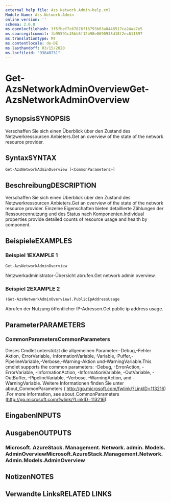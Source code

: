 ```yaml
---
external help file: Azs.Network.Admin-help.xml
Module Name: Azs.Network.Admin
online version: ''
schema: 2.0.0
ms.openlocfilehash: 3f5fbef7c67676f16793b63a8448517ca24aa7e5
ms.sourcegitcommit: fb95591c45bb5f12b98e0690938d18f2ec611897
ms.translationtype: MT
ms.contentlocale: de-DE
ms.lasthandoff: 03/15/2020
ms.locfileid: "93840731"
---
```

# <span data-ttu-id="81024-101">Get-AzsNetworkAdminOverview</span><span class="sxs-lookup"><span data-stu-id="81024-101">Get-AzsNetworkAdminOverview</span></span>

## <span data-ttu-id="81024-102">Synopsis</span><span class="sxs-lookup"><span data-stu-id="81024-102">SYNOPSIS</span></span>
<span data-ttu-id="81024-103">Verschaffen Sie sich einen Überblick über den Zustand des Netzwerkressourcen Anbieters.</span><span class="sxs-lookup"><span data-stu-id="81024-103">Get an overview of the state of the network resource provider.</span></span>

## <span data-ttu-id="81024-104">Syntax</span><span class="sxs-lookup"><span data-stu-id="81024-104">SYNTAX</span></span>

```
Get-AzsNetworkAdminOverview [<CommonParameters>]
```

## <span data-ttu-id="81024-105">Beschreibung</span><span class="sxs-lookup"><span data-stu-id="81024-105">DESCRIPTION</span></span>
<span data-ttu-id="81024-106">Verschaffen Sie sich einen Überblick über den Zustand des Netzwerkressourcen Anbieters.</span><span class="sxs-lookup"><span data-stu-id="81024-106">Get an overview of the state of the network resource provider.</span></span> <span data-ttu-id="81024-107">Einzelne Eigenschaften bieten detaillierte Zählungen der Ressourcennutzung und des Status nach Komponenten.</span><span class="sxs-lookup"><span data-stu-id="81024-107">Individual properties provide detailed counts of resource usage and health by component.</span></span>

## <span data-ttu-id="81024-108">Beispiele</span><span class="sxs-lookup"><span data-stu-id="81024-108">EXAMPLES</span></span>

### <span data-ttu-id="81024-109">Beispiel 1</span><span class="sxs-lookup"><span data-stu-id="81024-109">EXAMPLE 1</span></span>
```
Get-AzsNetworkAdminOverview
```

<span data-ttu-id="81024-110">Netzwerkadministrator-Übersicht abrufen.</span><span class="sxs-lookup"><span data-stu-id="81024-110">Get network admin overview.</span></span>

### <span data-ttu-id="81024-111">Beispiel 2</span><span class="sxs-lookup"><span data-stu-id="81024-111">EXAMPLE 2</span></span>
```
(Get-AzsNetworkAdminOverview).PublicIpAddressUsage
```

<span data-ttu-id="81024-112">Abrufen der Nutzung öffentlicher IP-Adressen.</span><span class="sxs-lookup"><span data-stu-id="81024-112">Get public ip address usage.</span></span>

## <span data-ttu-id="81024-113">Parameter</span><span class="sxs-lookup"><span data-stu-id="81024-113">PARAMETERS</span></span>

### <span data-ttu-id="81024-114">CommonParameters</span><span class="sxs-lookup"><span data-stu-id="81024-114">CommonParameters</span></span>
<span data-ttu-id="81024-115">Dieses Cmdlet unterstützt die allgemeinen Parameter:-Debug,-Fehler Aktion,-ErrorVariable,-InformationVariable,-Variable,-Puffer,-PipelineVariable,-Verbose,-Warning-Aktion und-WarningVariable.</span><span class="sxs-lookup"><span data-stu-id="81024-115">This cmdlet supports the common parameters: -Debug, -ErrorAction, -ErrorVariable, -InformationAction, -InformationVariable, -OutVariable, -OutBuffer, -PipelineVariable, -Verbose, -WarningAction, and -WarningVariable.</span></span> <span data-ttu-id="81024-116">Weitere Informationen finden Sie unter about_CommonParameters ( http://go.microsoft.com/fwlink/?LinkID=113216) .</span><span class="sxs-lookup"><span data-stu-id="81024-116">For more information, see about_CommonParameters (http://go.microsoft.com/fwlink/?LinkID=113216).</span></span>

## <span data-ttu-id="81024-117">Eingaben</span><span class="sxs-lookup"><span data-stu-id="81024-117">INPUTS</span></span>

## <span data-ttu-id="81024-118">Ausgaben</span><span class="sxs-lookup"><span data-stu-id="81024-118">OUTPUTS</span></span>

### <span data-ttu-id="81024-119">Microsoft. AzureStack. Management. Network. admin. Models. AdminOverview</span><span class="sxs-lookup"><span data-stu-id="81024-119">Microsoft.AzureStack.Management.Network.Admin.Models.AdminOverview</span></span>

## <span data-ttu-id="81024-120">Notizen</span><span class="sxs-lookup"><span data-stu-id="81024-120">NOTES</span></span>

## <span data-ttu-id="81024-121">Verwandte Links</span><span class="sxs-lookup"><span data-stu-id="81024-121">RELATED LINKS</span></span>
